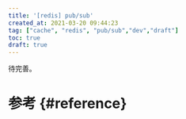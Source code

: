 ```yaml
---
title: '[redis] pub/sub'
created_at: 2021-03-20 09:44:23
tag: ["cache", "redis", "pub/sub","dev","draft"]
toc: true
draft: true
---
```


待完善。

# 参考 {#reference}